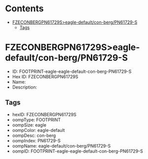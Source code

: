 



Contents
========

* [FZECONBERGPN61729S>eagle-default/con-berg/PN61729-S](#fzeconbergpn61729seagle-defaultcon-bergpn61729-s)
	* [Tags](#tags)

# FZECONBERGPN61729S>eagle-default/con-berg/PN61729-S

- ID: FOOTPRINT-eagle-eagle-default-con-berg-PN61729-S
- Hex ID: FZECONBERGPN61729S
- Name: 
- Description: 

## Tags

- hexID: FZECONBERGPN61729S
- oompType: FOOTPRINT
- oompSize: eagle
- oompColor: eagle-default
- oompDesc: con-berg
- oompIndex: PN61729-S
- oompName: eagle-default/con-berg/PN61729-S
- oompID: FOOTPRINT-eagle-eagle-default-con-berg-PN61729-S
